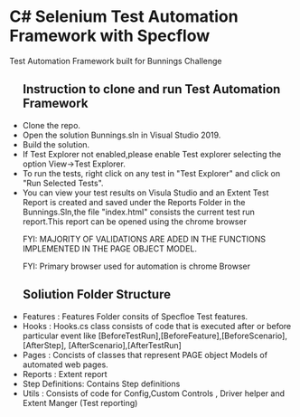 # C# Selenium Test Automation Framework with Specflow
Test Automation Framework built for Bunnings Challenge 


<ul>
<h2>Instruction to clone and run Test Automation Framework </h2>

  <li>Clone the repo.</li>
  <li>Open the solution Bunnings.sln in Visual Studio 2019.</li>
  <li>Build the solution.</li>
  <li>If Test Explorer not enabled,please enable Test explorer selecting the option View->Test Explorer.</li> 
  <li>To run the tests, right click on any test in "Test Explorer" and click on "Run Selected Tests".</li>
  <li>You can view your test results on Visula Studio and an Extent Test Report is created and saved under the Reports Folder in the Bunnings.Sln,the file "index.html" consists the current test run report.This report can be opened using the chrome browser</li>
  
FYI: MAJORITY OF VALIDATIONS ARE ADED IN THE FUNCTIONS IMPLEMENTED IN THE PAGE OBJECT MODEL.
  
  
FYI: Primary browser used for automation is chrome Browser  

<h2>Soliution Folder Structure </h2>

  <li>Features : Features Folder consits of Specfloe Test features.</li>

  <li>Hooks : Hooks.cs class consists of code that is executed after or before particular event like [BeforeTestRun],[BeforeFeature],[BeforeScenario],[AfterStep],                              [AfterScenario],[AfterTestRun]</li>

  <li>Pages : Concists of classes that represent PAGE object Models of automated web pages.</li>

  <li>Reports : Extent report</li>

  <li>Step Definitions: Contains Step definitions</li>

  <li>Utils : Consists of code for Config,Custom Controls , Driver helper and Extent Manger (Test reporting)</li>

    
</ul>


